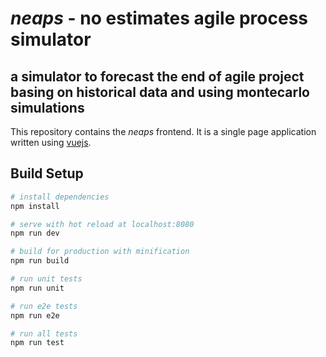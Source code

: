 # *neaps* - no estimates agile process simulator

## a simulator to forecast the end of agile project basing on historical data and using montecarlo simulations

This repository contains the *neaps* frontend.
It is a single page application written using [vuejs](https://vuejs.org/).

## Build Setup

``` bash
# install dependencies
npm install

# serve with hot reload at localhost:8080
npm run dev

# build for production with minification
npm run build

# run unit tests
npm run unit

# run e2e tests
npm run e2e

# run all tests
npm run test
```
